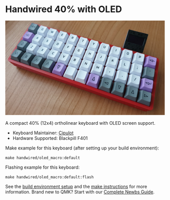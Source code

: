 # Handwired 40% with OLED

![Oled_macro](https://github.com/Cipulot/Oled_macro/blob/main/docs/media/Oled_macro.jpg)

A compact 40% (12x4) ortholinear keyboard with OLED screen support.

* Keyboard Maintainer: [Cipulot](https://github.com/Cipulot/Oled_macro)
* Hardware Supported: Blackpill F401

Make example for this keyboard (after setting up your build environment):

    make handwired/oled_macro:default

Flashing example for this keyboard:

    make handwired/oled_macro:default:flash

See the [build environment setup](https://docs.qmk.fm/#/getting_started_build_tools) and the [make instructions](https://docs.qmk.fm/#/getting_started_make_guide) for more information. Brand new to QMK? Start with our [Complete Newbs Guide](https://docs.qmk.fm/#/newbs).
